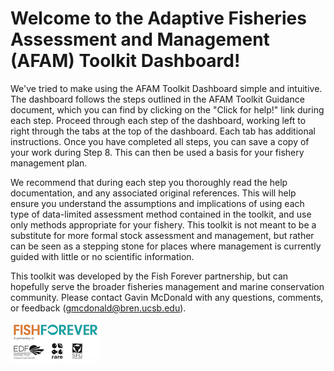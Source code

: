 # Welcome to the Adaptive Fisheries Assessment and Management (AFAM) Toolkit Dashboard!

We've tried to make using the AFAM Toolkit Dashboard simple and intuitive. The dashboard follows the steps outlined in the AFAM Toolkit Guidance document, which you can find by clicking on the "Click for help!" link during each step. Proceed through each step of the dashboard, working left to right through the tabs at the top of the dashboard. Each tab has additional instructions. Once you have completed all steps, you can save a copy of your work during Step 8. This can then be used a basis for your fishery management plan.

We recommend that during each step you thoroughly read the help documentation, and any associated original references. This will help ensure you understand the assumptions and implications of using each type of data-limited assessment method contained in the toolkit, and use only methods appropriate for your fishery. This toolkit is not meant to be a substitute for more formal stock assessment and management, but rather can be seen as a stepping stone for places where management is currently guided with little or no scientific information.  

This toolkit was developed by the Fish Forever partnership, but can hopefully serve the broader fisheries management and marine conservation community. Please contact Gavin McDonald with any questions, comments, or feedback (gmcdonald@bren.ucsb.edu).

![](FF_Logo.png)
